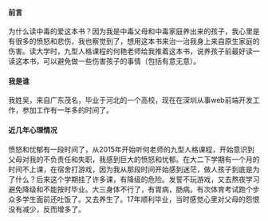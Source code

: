#### 前言

为什么读中毒的爱这本书？因为我是中毒父母和中毒家庭养出来的孩子，我心里是有很多的愤怒和悲伤，我也察觉到了，想用这本书来治一治我身上来自原生家庭的伤害。读大学时，九型人格课程的何艳老师给我推着这本书，说养孩子前最好读一读这本书，可以避免做一些伤害孩子的事情（包括有意无意）。

#### 我是谁

我姓吴，来自广东茂名，毕业于河北的一个高校，现在在深圳从事web前端开发工作，参加工作有一年多的时间了。

#### 近几年心理情况

愤怒和忧郁有一段时间了，从2015年开始听何老师的九型人格课程，开始意识到父母对我的不负责任和失职，我感到巨大的愤怒和忧郁。在大二下学期有一个月的时间不上课，在宿舍打游戏，因为我从那段时间开始感到迷茫，做人孩子到底是为了什么？后来这个学期挂了许多课，有降级的危险。发誓不玩游戏，又去熬夜学习避免降级和不能按时毕业。大三身体不行了，有胃病，肠病。有次体育考试跑个步众多学生面前还吐饭了。又去养生了。17年顺利毕业，当时感觉心里对父母的怨恨没有减少，反而增多了。
